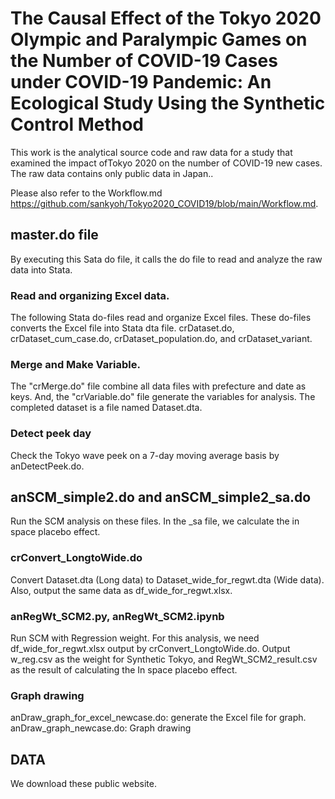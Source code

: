 # The Causal Effect of the Tokyo 2020 Olympic and Paralympic Games on the Number of COVID-19 Cases under COVID-19 Pandemic: An Ecological Study Using the Synthetic Control Method
This work is the analytical source code and raw data for a study that examined the impact ofTokyo 2020 on the number of COVID-19 new cases. The raw data contains only public data in Japan..

Please also refer to the Workflow.md
https://github.com/sankyoh/Tokyo2020_COVID19/blob/main/Workflow.md.

## master.do file
By executing this Sata do file, it calls the do file to read and analyze the raw data into Stata.
### Read and organizing Excel data.
The following Stata do-files read and organize Excel files.
These do-files converts the Excel file into Stata dta file.
crDataset.do, crDataset_cum_case.do, crDataset_population.do, and crDataset_variant.
### Merge and Make Variable.
The "crMerge.do" file combine all data files with prefecture and date as keys.
And, the "crVariable.do" file generate the variables for analysis.
The completed dataset is a file named Dataset.dta.
### Detect peek day
Check the Tokyo wave peek on a 7-day moving average basis by anDetectPeek.do.
## anSCM_simple2.do and anSCM_simple2_sa.do
Run the SCM analysis on these files. In the _sa file, we calculate the in space placebo effect.
### crConvert_LongtoWide.do
Convert Dataset.dta (Long data) to Dataset_wide_for_regwt.dta (Wide data).
Also, output the same data as df_wide_for_regwt.xlsx.
### anRegWt_SCM2.py, anRegWt_SCM2.ipynb
Run SCM with Regression weight. For this analysis, we need df_wide_for_regwt.xlsx output by crConvert_LongtoWide.do.
Output w_reg.csv as the weight for Synthetic Tokyo, and RegWt_SCM2_result.csv as the result of calculating the In space placebo effect.
### Graph drawing
anDraw_graph_for_excel_newcase.do: generate the Excel file for graph.
anDraw_graph_newcase.do: Graph drawing
## DATA
We download these public website.
